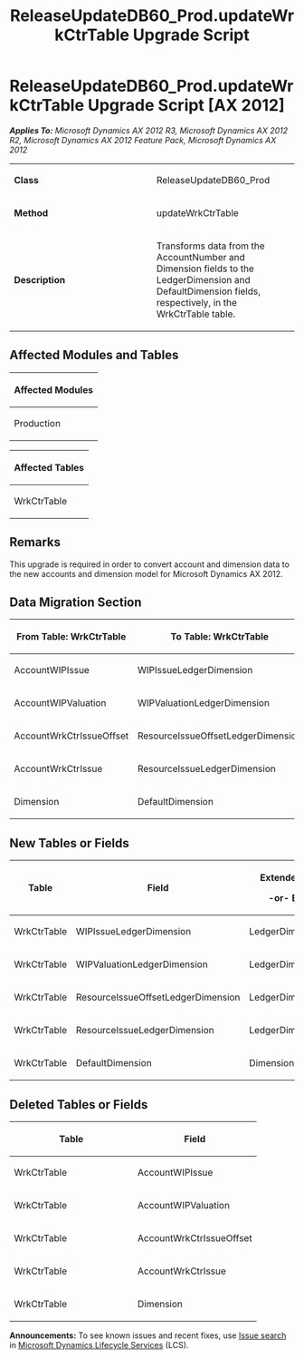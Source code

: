 ﻿---
title: ReleaseUpdateDB60_Prod.updateWrkCtrTable Upgrade Script
TOCTitle: ReleaseUpdateDB60_Prod.updateWrkCtrTable Upgrade Script
ms:assetid: f640ba13-884f-bf46-654d-327190ed0988
ms:mtpsurl: https://msdn.microsoft.com/en-us/library/JJ737561(v=AX.60)
ms:contentKeyID: 49712255
ms.date: 05/18/2015
mtps_version: v=AX.60
---

# ReleaseUpdateDB60\_Prod.updateWrkCtrTable Upgrade Script [AX 2012]


_**Applies To:** Microsoft Dynamics AX 2012 R3, Microsoft Dynamics AX 2012 R2, Microsoft Dynamics AX 2012 Feature Pack, Microsoft Dynamics AX 2012_

<table>
<colgroup>
<col style="width: 50%" />
<col style="width: 50%" />
</colgroup>
<tbody>
<tr class="odd">
<td><p><strong>Class</strong></p></td>
<td><p>ReleaseUpdateDB60_Prod</p></td>
</tr>
<tr class="even">
<td><p><strong>Method</strong></p></td>
<td><p>updateWrkCtrTable</p></td>
</tr>
<tr class="odd">
<td><p><strong>Description</strong></p></td>
<td><p>Transforms data from the AccountNumber and Dimension fields to the LedgerDimension and DefaultDimension fields, respectively, in the WrkCtrTable table.</p></td>
</tr>
</tbody>
</table>


## Affected Modules and Tables

<table>
<colgroup>
<col style="width: 100%" />
</colgroup>
<thead>
<tr class="header">
<th><p>Affected Modules</p></th>
</tr>
</thead>
<tbody>
<tr class="odd">
<td><p>Production</p></td>
</tr>
</tbody>
</table>


<table>
<colgroup>
<col style="width: 100%" />
</colgroup>
<thead>
<tr class="header">
<th><p>Affected Tables</p></th>
</tr>
</thead>
<tbody>
<tr class="odd">
<td><p>WrkCtrTable</p></td>
</tr>
</tbody>
</table>


## Remarks

This upgrade is required in order to convert account and dimension data to the new accounts and dimension model for Microsoft Dynamics AX 2012.

## Data Migration Section

<table>
<colgroup>
<col style="width: 50%" />
<col style="width: 50%" />
</colgroup>
<thead>
<tr class="header">
<th><p>From Table: WrkCtrTable</p></th>
<th><p>To Table: WrkCtrTable</p></th>
</tr>
</thead>
<tbody>
<tr class="odd">
<td><p>AccountWIPIssue</p></td>
<td><p>WIPIssueLedgerDimension</p></td>
</tr>
<tr class="even">
<td><p>AccountWIPValuation</p></td>
<td><p>WIPValuationLedgerDimension</p></td>
</tr>
<tr class="odd">
<td><p>AccountWrkCtrIssueOffset</p></td>
<td><p>ResourceIssueOffsetLedgerDimension</p></td>
</tr>
<tr class="even">
<td><p>AccountWrkCtrIssue</p></td>
<td><p>ResourceIssueLedgerDimension</p></td>
</tr>
<tr class="odd">
<td><p>Dimension</p></td>
<td><p>DefaultDimension</p></td>
</tr>
</tbody>
</table>


## New Tables or Fields

<table>
<colgroup>
<col style="width: 33%" />
<col style="width: 33%" />
<col style="width: 33%" />
</colgroup>
<thead>
<tr class="header">
<th><p>Table</p></th>
<th><p>Field</p></th>
<th><p>Extended Data Type</p>
<p>-or- Base Enum</p></th>
</tr>
</thead>
<tbody>
<tr class="odd">
<td><p>WrkCtrTable</p></td>
<td><p>WIPIssueLedgerDimension</p></td>
<td><p>LedgerDimensionAccount</p></td>
</tr>
<tr class="even">
<td><p>WrkCtrTable</p></td>
<td><p>WIPValuationLedgerDimension</p></td>
<td><p>LedgerDimensionAccount</p></td>
</tr>
<tr class="odd">
<td><p>WrkCtrTable</p></td>
<td><p>ResourceIssueOffsetLedgerDimension</p></td>
<td><p>LedgerDimensionAccount</p></td>
</tr>
<tr class="even">
<td><p>WrkCtrTable</p></td>
<td><p>ResourceIssueLedgerDimension</p></td>
<td><p>LedgerDimensionAccount</p></td>
</tr>
<tr class="odd">
<td><p>WrkCtrTable</p></td>
<td><p>DefaultDimension</p></td>
<td><p>DimensionDefault</p></td>
</tr>
</tbody>
</table>


## Deleted Tables or Fields

<table>
<colgroup>
<col style="width: 50%" />
<col style="width: 50%" />
</colgroup>
<thead>
<tr class="header">
<th><p>Table</p></th>
<th><p>Field</p></th>
</tr>
</thead>
<tbody>
<tr class="odd">
<td><p>WrkCtrTable</p></td>
<td><p>AccountWIPIssue</p></td>
</tr>
<tr class="even">
<td><p>WrkCtrTable</p></td>
<td><p>AccountWIPValuation</p></td>
</tr>
<tr class="odd">
<td><p>WrkCtrTable</p></td>
<td><p>AccountWrkCtrIssueOffset</p></td>
</tr>
<tr class="even">
<td><p>WrkCtrTable</p></td>
<td><p>AccountWrkCtrIssue</p></td>
</tr>
<tr class="odd">
<td><p>WrkCtrTable</p></td>
<td><p>Dimension</p></td>
</tr>
</tbody>
</table>

  
**Announcements:** To see known issues and recent fixes, use [Issue search](http://go.microsoft.com/fwlink/?linkid=389258) in [Microsoft Dynamics Lifecycle Services](http://go.microsoft.com/fwlink/?linkid=306505) (LCS).

